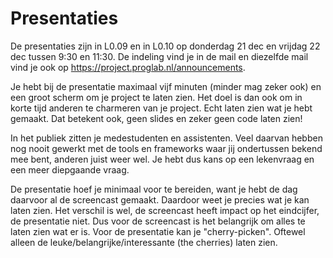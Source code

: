 # Presentaties

De presentaties zijn in L0.09 en in L0.10 op donderdag 21 dec en vrijdag 22 dec tussen 9:30 en 11:30. De indeling vind je in de mail en diezelfde mail vind je ook op <https://project.proglab.nl/announcements>.

Je hebt bij de presentatie maximaal vijf minuten (minder mag zeker ook) en een groot scherm om je project te laten zien. Het doel is dan ook om in korte tijd anderen te charmeren van je project. Echt laten zien wat je hebt gemaakt. Dat betekent ook, geen slides en zeker geen code laten zien!

In het publiek zitten je medestudenten en assistenten. Veel daarvan hebben nog nooit gewerkt met de tools en frameworks waar jij ondertussen bekend mee bent, anderen juist weer wel. Je hebt dus kans op een lekenvraag en een meer diepgaande vraag.

De presentatie hoef je minimaal voor te bereiden, want je hebt de dag daarvoor al de screencast gemaakt. Daardoor weet je precies wat je kan laten zien. Het verschil is wel, de screencast heeft impact op het eindcijfer, de presentatie niet. Dus voor de screencast is het belangrijk om alles te laten zien wat er is. Voor de presentatie kan je "cherry-picken". Oftewel alleen de leuke/belangrijke/interessante (the cherries) laten zien.

